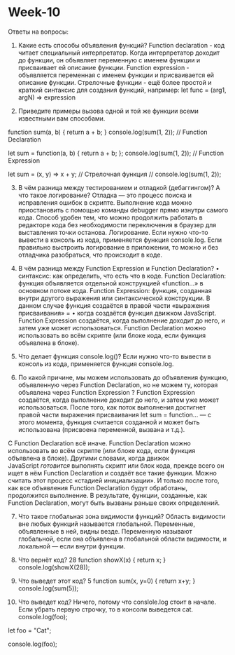 # Week-10

Ответы на вопросы:

1. Какие есть способы объявления функций?
   Function declaration - код читает специальный интерпретатор. Когда интерпретатор доходит до функции, он объявляет переменную с именем функции и присваивает ей описание функции.
   Function expression - объявляется переменная с именем функции и присваивается ей описание функции.
   Стрелочные функции - ещё более простой и краткий синтаксис для создания функций, например: let func = (arg1, argN) => expression

2. Приведите примеры вызова одной и той же функции всеми известными вам способами.

function sum(a, b) {
return a + b;
}
console.log(sum(1, 2));
// Function Declaration

let sum = function(a, b) {
return a + b;
};
console.log(sum(1, 2));
// Function Expression

let sum = (x, y) => x + y; // Стрелочная функция //
console.log(sum(1, 2));

3. В чём разница между тестированием и отладкой (дебаггингом)? А что такое логирование?
   Отладка — это процесс поиска и исправления ошибок в скрипте. Выполнение кода можно приостановить с помощью команды debugger прямо изнутри самого кода. Способ удобен тем, что можно продолжить работать в редакторе кода без необходимости переключения в браузер для выставления точки останова.
   Логирование. Если нужно что-то вывести в консоль из кода, применяется функция console.log.
   Если правильно выстроить логирование в приложении, то можно и без отладчика разобраться, что происходит в коде.

4. В чём разница между Function Expression и Function Declaration?
   • синтаксис: как определить, что есть что в коде. Function Declaration: функция объявляется отдельной конструкцией «function…» в основном потоке кода. Function Expression: функция, созданная внутри другого выражения или синтаксической конструкции. В данном случае функция создаётся в правой части «выражения присваивания» =
   • когда создаётся функция движком JavaScript. Function Expression создаётся, когда выполнение доходит до него, и затем уже может использоваться. Function Declaration можно использовать во всём скрипте (или блоке кода, если функция объявлена в блоке).

5. Что делает функция console.log()?
   Если нужно что-то вывести в консоль из кода, применяется функция console.log.

6. По какой причине, мы можем использовать до объявления функцию, объявленную через Function Declaration, но не можем ту, которая объявлена через Function Expression ?
   Function Expression создаётся, когда выполнение доходит до него, и затем уже может использоваться.
   После того, как поток выполнения достигнет правой части выражения присваивания let sum = function… — с этого момента, функция считается созданной и может быть использована (присвоена переменной, вызвана и т.д.).

С Function Declaration всё иначе. Function Declaration можно использовать во всём скрипте (или блоке кода, если функция объявлена в блоке).
Другими словами, когда движок JavaScript *готовится* выполнять скрипт или блок кода, прежде всего он ищет в нём Function Declaration и создаёт все такие функции. Можно считать этот процесс «стадией инициализации».
И только после того, как все объявления Function Declaration будут обработаны, продолжится выполнение.
В результате, функции, созданные, как Function Declaration, могут быть вызваны раньше своих определений.

7. Что такое глобальная зона видимости функций?
   Область видимости вне любых функций называется глобальной. Переменные, объявленные в ней, видны везде. Переменную называют глобальной, если она объявлена в глобальной области видимости, и локальной — если внутри функции.

8. Что вернёт код? 28
   function showX(x)
   {
   return x;
   }
   console.log(showX(28));

9. Что выведет этот код? 5
   function sum(x, y=0) {
   return x+y;
   }
   console.log(sum(5));

10. Что выведет код? Ничего, потому что conslole.log стоит в начале. Если убрать первую строчку, то в консоли выведется cat.
    console.log(foo);

let foo = "Cat";

console.log(foo);
